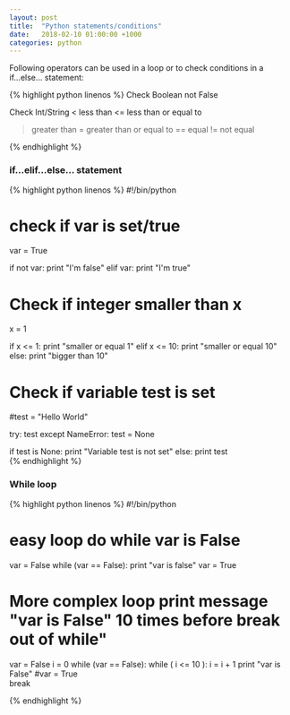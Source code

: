 ```yaml
---
layout: post
title:  "Python statements/conditions"
date:   2018-02-10 01:00:00 +1000
categories: python
---
```

Following operators can be used in a loop or to check conditions in a if...else... statement:

{% highlight python linenos %}
Check Boolean
not False

Check Int/String
< 	less than
<= 	less than or equal to
> 	greater than
>= 	greater than or equal to
== 	equal
!= 	not equal

{% endhighlight %}
<!--excerpts-->
### if...elif...else... statement
{% highlight python linenos %}
#!/bin/python
# check if var is set/true
var = True

if not var:
  print "I'm false"
elif var:
  print "I'm true"

# Check if integer smaller than x
x = 1

if x <= 1:
  print "smaller or equal 1"
elif x <= 10:
  print "smaller or equal 10"
else:
  print "bigger than 10"

# Check if variable test is set

#test = "Hello World"

try: test
except NameError: test = None

if test is None:
  print "Variable test is not set"
else:
  print test  
{% endhighlight %}

### While loop
{% highlight python linenos %}
#!/bin/python
# easy loop do while var is False
var = False
while (var == False):
    print "var is false"
    var = True

# More complex loop print message "var is False" 10 times before break out of while"
var = False
i = 0
while (var == False):
    while ( i <= 10 ):
        i = i + 1
        print "var is False"
    #var = True  
    break

{% endhighlight %}

